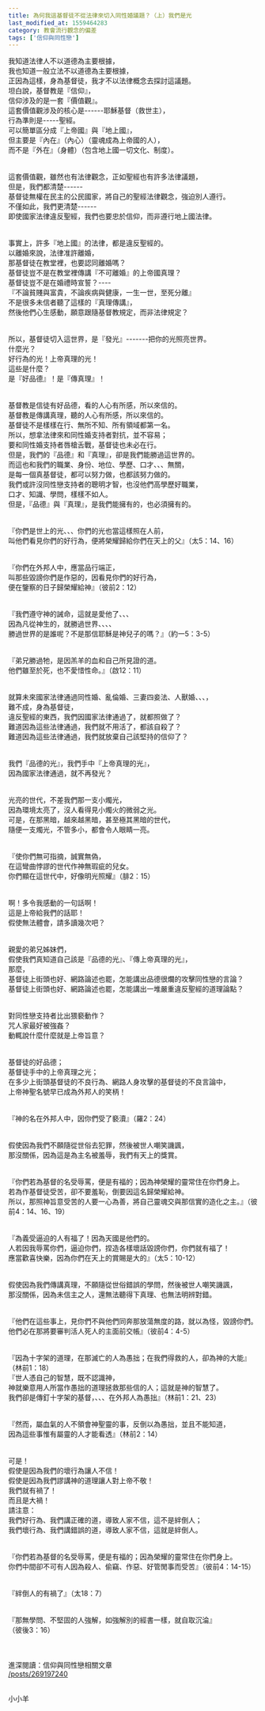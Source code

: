 ```yaml
---
title: 為何我這基督徒不從法律來切入同性婚議題？（上）我們是光
last_modified_at: 1559464283
category: 教會流行觀念的偏差
tags: ['信仰與同性戀']
---
```


<p>我知道法律人不以道德為主要根據，<br>
我也知道一般立法不以道德為主要根據，<br>
正因為這樣，身為基督徒，我才不以法律概念去探討這議題。<br>
<!--more-->坦白說，基督教是『信仰』，<br>
信仰涉及的是一套『價值觀』。<br>
這套價值觀涉及的核心是------耶穌基督（救世主），<br>
行為準則是-----聖經。<br>
可以簡單區分成『上帝國』與『地上國』，<br>
但主要是『內在』（內心）（靈魂成為上帝國的人），<br>
而不是『外在』（身體）（包含地上國一切文化、制度）。<br>
<br>
<br>
這套價值觀，雖然也有法律觀念，正如聖經也有許多法律議題，<br>
但是，我們都清楚------<br>
基督徒無權在民主的公民國家，將自己的聖經法律觀念，強迫別人遵行。<br>
不僅如此，我們更清楚------<br>
即使國家法律違反聖經，我們也要忠於信仰，而非遵行地上國法律。<br>
<br>
<br>
事實上，許多『地上國』的法律，都是違反聖經的。<br>
以離婚來說，法律准許離婚，<br>
那基督徒在教堂裡，也要認同離婚嗎？<br>
基督徒豈不是在教堂裡傳講『不可離婚』的上帝國真理？<br>
基督徒豈不是在婚禮時宣誓？----<br>
『不論貧賤與富貴，不論疾病與健康，一生一世，至死分離』<br>
不是很多未信者聽了這樣的『真理傳講』，<br>
然後他們心生感動，願意跟隨基督教規定，而非法律規定？<br>
<br>
<br>
所以，基督徒切入這世界，是『發光』-------把你的光照亮世界。<br>
什麼光？<br>
好行為的光！上帝真理的光！<br>
這些是什麼？<br>
是『好品德』！是『傳真理』！<br>
<br>
<br>
基督教是信徒有好品德，看的人心有所感，所以來信的。<br>
基督教是傳講真理，聽的人心有所感，所以來信的。<br>
基督徒不是樣樣在行、無所不知、所有領域都第一名。<br>
所以，想拿法律來和同性婚支持者對抗，並不容易；<br>
要和同性婚支持者唇槍舌戰，基督徒也未必在行。<br>
但是，我們的『品德』和『真理』，卻是我們能勝過這世界的。<br>
而這也和我們的職業、身份、地位、學歷、口才、、、無關，<br>
是每一個真基督徒，都可以努力做，也都該努力做的。<br>
我們或許沒同性戀支持者的聰明才智，也沒他們高學歷好職業，<br>
口才、知識、學問，樣樣不如人。<br>
但是，『品德』與『真理』，是我們能擁有的，也必須擁有的。<br>
<br>
<br>
『你們是世上的光、、、你們的光也當這樣照在人前，<br>
叫他們看見你們的好行為，便將榮耀歸給你們在天上的父』（太5：14、16）<br>
<br>
<br>
『你們在外邦人中，應當品行端正，<br>
叫那些毀謗你們是作惡的，因看見你們的好行為，<br>
便在鑒察的日子歸榮耀給神』（彼前2：12）<br>
<br>
<br>
『我們遵守神的誡命，這就是愛他了、、、<br>
因為凡從神生的，就勝過世界、、、、<br>
勝過世界的是誰呢？不是那信耶穌是神兒子的嗎？』（約一5：3-5）<br>
<br>
<br>
『弟兄勝過牠，是因羔羊的血和自己所見證的道。<br>
他們雖至於死，也不愛惜性命。』（啟12：11）<br>
<br>
<br>
就算未來國家法律通過同性婚、亂倫婚、三妻四妾法、人獸婚、、、，<br>
難不成，身為基督徒，<br>
違反聖經的東西，我們因國家法律通過了，就都照做了？<br>
難道因為這些法律通過，我們就不用活了，都該自殺了？<br>
難道因為這些法律通過，我們就放棄自己該堅持的信仰了？<br>
<br>
<br>
我們『品德的光』，我們手中『上帝真理的光』，<br>
因為國家法律通過，就不再發光？<br>
<br>
<br>
光亮的世代，不差我們那一支小燭光，<br>
因為環境太亮了，沒人看得見小燭火的微弱之光。<br>
可是，在那黑暗，越來越黑暗，甚至極其黑暗的世代，<br>
隨便一支燭光，不管多小，都會令人眼睛一亮。<br>
<br>
<br>
『使你們無可指摘，誠實無偽，<br>
在這彎曲悖謬的世代作神無瑕疵的兒女。<br>
你們顯在這世代中，好像明光照耀』（腓2：15）<br>
<br>
<br>
啊！多令我感動的一句話啊！<br>
這是上帝給我們的話耶！<br>
假使無法體會，請多讀幾次吧？<br>
<br>
<br>
親愛的弟兄姊妹們，<br>
假使我們真知道自己該是『品德的光』、『傳上帝真理的光』，<br>
那麼，<br>
基督徒上街頭也好、網路論述也罷，怎能講出品德很爛的攻擊同性戀的言論？<br>
基督徒上街頭也好、網路論述也罷，怎能講出一堆嚴重違反聖經的道理論點？<br>
<br>
<br>
對同性戀支持者比出猥褻動作？<br>
咒人家最好被強姦？<br>
動輒說什麼什麼就是上帝旨意？<br>
<br>
<br>
基督徒的好品德；<br>
基督徒手中的上帝真理之光；<br>
在多少上街頭基督徒的不良行為、網路人身攻擊的基督徒的不良言論中，<br>
上帝神聖名號早已成為外邦人的笑柄！<br>
<br>
<br>
『神的名在外邦人中，因你們受了褻瀆』（羅2：24）<br>
<br>
<br>
假使因為我們不願隨從世俗去犯罪，然後被世人嘲笑譏諷，<br>
那沒關係，因為這是為主名被羞辱，我們有天上的獎賞。<br>
<br>
<br>
『你們若為基督的名受辱罵，便是有福的；因為神榮耀的靈常住在你們身上。<br>
若為作基督徒受苦，卻不要羞恥，倒要因這名歸榮耀給神。<br>
所以，那照神旨意受苦的人要一心為善，將自己靈魂交與那信實的造化之主。』（彼前4：14、16、19）<br>
<br>
<br>
『為義受逼迫的人有福了！因為天國是他們的。<br>
人若因我辱罵你們，逼迫你們，捏造各樣壞話毀謗你們，你們就有福了！<br>
應當歡喜快樂，因為你們在天上的賞賜是大的』（太5：10-12）<br>
<br>
<br>
假使因為我們傳講真理，不願隨從世俗錯誤的學問，然後被世人嘲笑譏諷，<br>
那沒關係，因為未信主之人，還無法聽得下真理、也無法明辨對錯。<br>
<br>
<br>
『他們在這些事上，見你們不與他們同奔那放蕩無度的路，就以為怪，毀謗你們。<br>
他們必在那將要審判活人死人的主面前交帳』（彼前4：4-5）<br>
<br>
<br>
『因為十字架的道理，在那滅亡的人為愚拙；在我們得救的人，卻為神的大能』<br>
（林前1：18）<br>
『世人憑自己的智慧，既不認識神，<br>
神就樂意用人所當作愚拙的道理拯救那些信的人；這就是神的智慧了。<br>
我們卻是傳釘十字架的基督，、、、在外邦人為愚拙』（林前1：21、23）<br>
<br>
<br>
『然而，屬血氣的人不領會神聖靈的事，反倒以為愚拙，並且不能知道，<br>
因為這些事惟有屬靈的人才能看透』（林前2：14）<br>
<br>
<br>
可是！<br>
假使是因為我們的壞行為讓人不信！<br>
假使是因為我們謬講神的道理讓人對上帝不敬！<br>
我們就有禍了！<br>
而且是大禍！<br>
請注意：<br>
我們好行為、我們講正確的道，導致人家不信，這不是絆倒人；<br>
我們壞行為、我們講錯誤的道，導致人家不信，這就是絆倒人。<br>
<br>
<br>
『你們若為基督的名受辱罵，便是有福的；因為榮耀的靈常住在你們身上。<br>
你們中間卻不可有人因為殺人、偷竊、作惡、好管閒事而受苦』（彼前4：14-15）<br>
<br>
<br>
『絆倒人的有禍了』（太18：7）<br>
<br>
<br>
『那無學問、不堅固的人強解，如強解別的經書一樣，就自取沉淪』<br>
（彼後3：16）<br>
<br>
<br>
<br>
進深閱讀：信仰與同性戀相關文章<br>
<a href="/posts/269197240" target="_blank">/posts/269197240</a></p>

<p><br>
小小羊<br>
<br>
<br>
<br>
<br>
<br>
&nbsp;</p>



